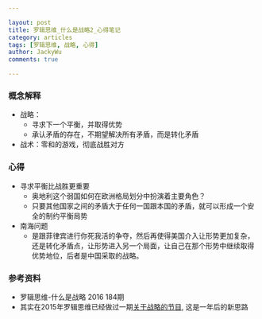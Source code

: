 ```yaml
---

layout: post
title: 罗辑思维_什么是战略2_心得笔记
category: articles
tags: [罗辑思维, 战略, 心得]
author: JackyWu
comments: true

---
```


### 概念解释

- 战略：
    - 寻求下一个平衡，并取得优势
    - 承认矛盾的存在，不期望解决所有矛盾，而是转化矛盾
- 战术：零和的游戏，彻底战胜对方

### 心得

- 寻求平衡比战胜更重要
    - 奥地利这个弱国如何在欧洲格局划分中扮演着主要角色？
    - 只要其他国家之间的矛盾大于任何一国跟本国的矛盾，就可以形成一个安全的制约平衡局势
- 南海问题
    - 是跟菲律宾进行你死我活的争夺，然后再使得美国介入让形势更加复杂，还是转化矛盾点，让形势进入另一个局面，让自己在那个形势中继续取得优势地位，后者是中国采取的战略。

### 参考资料

- 罗辑思维-什么是战略 2016 184期
- 其实在2015年罗辑思维已经做过一期[关于战略的节目](/articles/罗辑思维_什么是战略_心得笔记), 这是一年后的新思路
